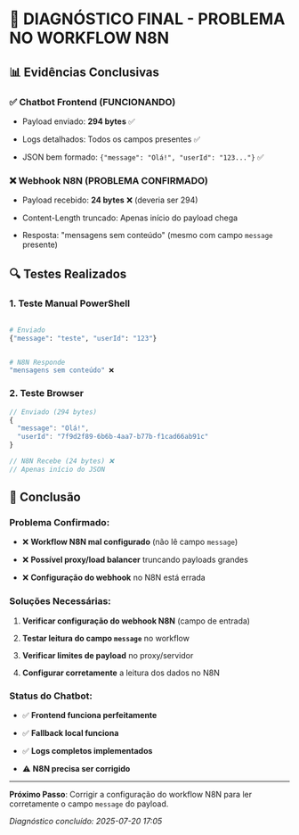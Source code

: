 # 🚨 DIAGNÓSTICO FINAL - PROBLEMA NO WORKFLOW N8N


## 📊 **Evidências Conclusivas**


### ✅ **Chatbot Frontend** (FUNCIONANDO)

- Payload enviado: **294 bytes** ✅

- Logs detalhados: Todos os campos presentes ✅

- JSON bem formado: `{"message": "Olá!", "userId": "123..."}` ✅


### ❌ **Webhook N8N** (PROBLEMA CONFIRMADO)

- Payload recebido: **24 bytes** ❌ (deveria ser 294)

- Content-Length truncado: Apenas início do payload chega

- Resposta: "mensagens sem conteúdo" (mesmo com campo `message` presente)


## 🔍 **Testes Realizados**


### **1. Teste Manual PowerShell**

```bash

# Enviado
{"message": "teste", "userId": "123"}


# N8N Responde
"mensagens sem conteúdo" ❌

```


### **2. Teste Browser**

```javascript
// Enviado (294 bytes)
{
  "message": "Olá!",
  "userId": "7f9d2f89-6b6b-4aa7-b77b-f1cad66ab91c"
}

// N8N Recebe (24 bytes) ❌
// Apenas início do JSON

```


## 🎯 **Conclusão**


### **Problema Confirmado:**

- ❌ **Workflow N8N mal configurado** (não lê campo `message`)

- ❌ **Possível proxy/load balancer** truncando payloads grandes

- ❌ **Configuração do webhook** no N8N está errada


### **Soluções Necessárias:**

1. **Verificar configuração do webhook N8N** (campo de entrada)

2. **Testar leitura do campo `message`** no workflow

3. **Verificar limites de payload** no proxy/servidor

4. **Configurar corretamente** a leitura dos dados no N8N


### **Status do Chatbot:**

- ✅ **Frontend funciona perfeitamente**

- ✅ **Fallback local funciona**

- ✅ **Logs completos implementados**

- ⚠️ **N8N precisa ser corrigido**

---

**Próximo Passo**: Corrigir a configuração do workflow N8N para ler corretamente o campo `message` do payload.

*Diagnóstico concluído: 2025-07-20 17:05*
